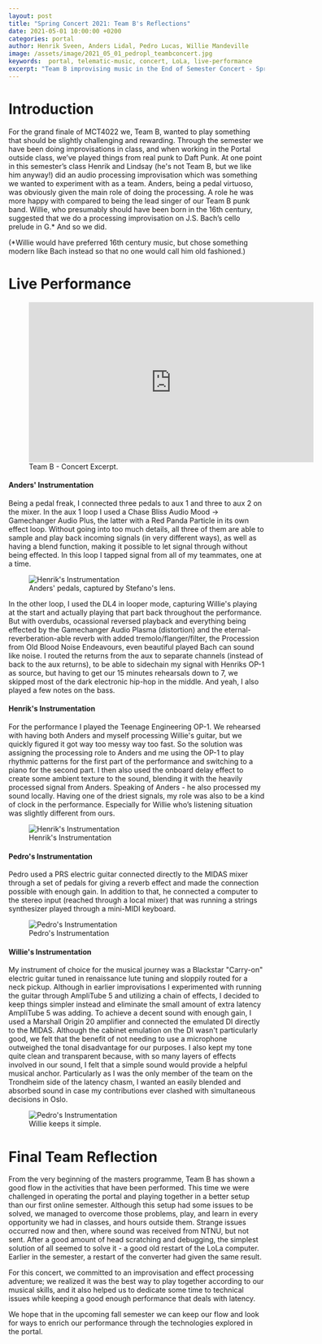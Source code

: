 ```yaml
---
layout: post
title: "Spring Concert 2021: Team B's Reflections"
date: 2021-05-01 10:00:00 +0200
categories: portal
author: Henrik Sveen, Anders Lidal, Pedro Lucas, Willie Mandeville
image: /assets/image/2021_05_01_pedropl_teambconcert.jpg
keywords:  portal, telematic-music, concert, LoLa, live-performance
excerpt: "Team B improvising music in the End of Semester Concert - Spring 2021."
---
```


# Introduction
For the grand finale of MCT4022 we, Team B, wanted to play something that should be slightly challenging and rewarding. Through the semester we have been doing improvisations in class, and when working in the Portal outside class, we’ve played things from real punk to Daft Punk. At one point in this semester’s class Henrik and Lindsay (he's not Team B, but we like him anyway!) did an audio processing improvisation which was something we wanted to experiment with as a team. Anders, being a pedal virtuoso, was obviously given the main role of doing the processing. A role he was more happy with compared to being the lead singer of our Team B punk band. Willie, who presumably should have been born in the 16th century, suggested that we do a processing improvisation on J.S. Bach’s cello prelude in G.* And so we did.

(*Willie would have preferred 16th century music, but chose something modern like Bach instead so that no one would call him old fashioned.)

# Live Performance

<figure style="float: none">
<iframe width="560" height="315" src="https://www.youtube.com/embed/tUqhI0R3DDA?start=536" title="YouTube video player" frameborder="0" allow="accelerometer; autoplay; clipboard-write; encrypted-media; gyroscope; picture-in-picture" allowfullscreen></iframe>
<figcaption>Team B - Concert Excerpt.</figcaption>
</figure>

#### Anders' Instrumentation

Being a pedal freak, I connected three pedals to aux 1 and three to aux 2 on the mixer. In the aux 1 loop I used a Chase Bliss Audio Mood -> Gamechanger Audio Plus, the latter with a Red Panda Particle in its own effect loop. Without going into too much details, all three of them are able to sample and play back incoming signals (in very different ways), as well as having a blend function, making it possible to let signal through without being effected. In this loop I tapped signal from all of my teammates, one at a time.

<figure style="float: none">
   <img src="/assets/image/2021_05_04_anderlid_pedals.jpg" alt="Henrik's Instrumentation" title="Henrik's Instrumentation" width="auto" />
   <figcaption>Anders' pedals, captured by Stefano's lens.</figcaption>
</figure>

In the other loop, I used the DL4 in looper mode, capturing Willie's playing at the start and actually playing that part back throughout the performance. But with overdubs, ocassional reversed playback and everything being effected by the Gamechanger Audio Plasma (distortion) and the eternal-reverberation-able reverb with added tremolo/flanger/filter, the Procession from Old Blood Noise Endeavours, even beautiful played Bach can sound like noise.
I routed the returns from the aux to separate channels (instead of back to the aux returns), to be able to sidechain my signal with Henriks OP-1 as source, but having to get our 15 minutes rehearsals down to 7, we skipped most of the dark electronic hip-hop in the middle.
And yeah, I also played a few notes on the bass.

#### Henrik's Instrumentation

For the performance I played the Teenage Engineering OP-1. We rehearsed with having both Anders and myself processing Willie's guitar, but we quickly figured it got way too messy way too fast. So the solution was assigning the processing role to Anders and me using the OP-1 to play rhythmic patterns for the first part of the performance and switching to a piano for the second part. I then also used the onboard delay effect to create some ambient texture to the sound, blending it with the heavily processed signal from Anders. Speaking of Anders - he also processed my sound locally. Having one of the driest signals, my role was also to be a kind of clock in the performance. Especially for Willie who’s listening situation was slightly different from ours.

<figure style="float: none">
   <img src="/assets/image/2021_05_02_henrikhs_henrikop1.jpg" alt="Henrik's Instrumentation" title="Henrik's Instrumentation" width="auto" />
   <figcaption>Henrik's Instrumentation</figcaption>
</figure>

#### Pedro's Instrumentation

Pedro used a PRS electric guitar connected directly to the MIDAS mixer through a set of pedals for giving a reverb effect and made the connection possible with enough gain. In addition to that, he connected a computer to the stereo input (reached through a local mixer) that was running a strings synthesizer played through a mini-MIDI keyboard.

<figure style="float: none">
   <img src="/assets/image/2021_05_01_pedropl_pedroconcert.jpg" alt="Pedro's Instrumentation" title="Pedro's Instrumentation" width="auto" />
   <figcaption>Pedro's Instrumentation</figcaption>
</figure>

#### Willie's Instrumentation

My instrument of choice for the musical journey was a Blackstar "Carry-on" electric guitar tuned in renaissance lute tuning and sloppily routed for a neck pickup. Although in earlier improvisations I experimented with running the guitar through AmpliTube 5 and utilizing a chain of effects, I decided to keep things simpler instead and eliminate the small amount of extra latency AmpliTube 5 was adding. To achieve a decent sound with enough gain, I used a Marshall Origin 20 amplifier and connected the emulated DI directly to the MIDAS. Although the cabinet emulation on the DI wasn't particularly good, we felt that the benefit of not needing to use a microphone outweighed the tonal disadvantage for our purposes. I also kept my tone quite clean and transparent because, with so many layers of effects involved in our sound, I felt that a simple sound would provide a helpful musical anchor. Particularly as I was the only member of the team on the Trondheim side of the latency chasm, I wanted an easily blended and absorbed sound in case my contributions ever clashed with simultaneous decisions in Oslo.

<figure style="float: none">
   <img src="/assets/image/2021_05_04_williakm_willieluitar.jpeg" alt="Pedro's Instrumentation" title="Willie keeps it simple." width="auto" />
   <figcaption>Willie keeps it simple.</figcaption>
</figure>

# Final Team Reflection

From the very beginning of the masters programme, Team B has shown a good flow in the activities that have been performed. This time we were challenged in operating the portal and playing together in a better setup than our first online semester. Although this setup had some issues to be solved, we managed to overcome those problems, play, and learn in every opportunity we had in classes, and hours outside them.
Strange issues occurred now and then, where sound was received from NTNU, but not sent. After a good amount of head scratching and debugging, the simplest solution of all seemed to solve it - a good old restart of the LoLa computer. Earlier in the semester, a restart of the converter had given the same result.

For this concert, we committed to an improvisation and effect processing adventure; we realized it was the best way to play together according to our musical skills, and it also helped us to dedicate some time to technical issues while keeping a good enough performance that deals with latency.

We hope that in the upcoming fall semester we can keep our flow and look for ways to enrich our performance through the technologies explored in the portal.
